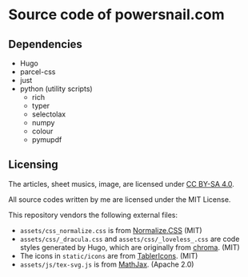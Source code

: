 # Source code of powersnail.com

## Dependencies

- Hugo
- parcel-css
- just
- python (utility scripts)
  - rich
  - typer
  - selectolax
  - numpy
  - colour
  - pymupdf

## Licensing

The articles, sheet musics, image, are licensed under [CC BY-SA 4.0](http://creativecommons.org/licenses/by-sa/4.0/).

All source codes written by me are licensed under the MIT License.

This repository vendors the following external files:

- `assets/css_normalize.css` is from [Normalize.CSS](https://github.com/necolas/normalize.css) (MIT)
- `assets/css/_dracula.css` and `assets/css/_loveless_.css` are code styles generated by Hugo, which are originally from [chroma](https://github.com/alecthomas/chroma). (MIT)
- The icons in `static/icons` are from [TablerIcons](https://tablericons.com/). (MIT)
- `assets/js/tex-svg.js` is from [MathJax](https://github.com/mathjax/MathJax). (Apache 2.0)